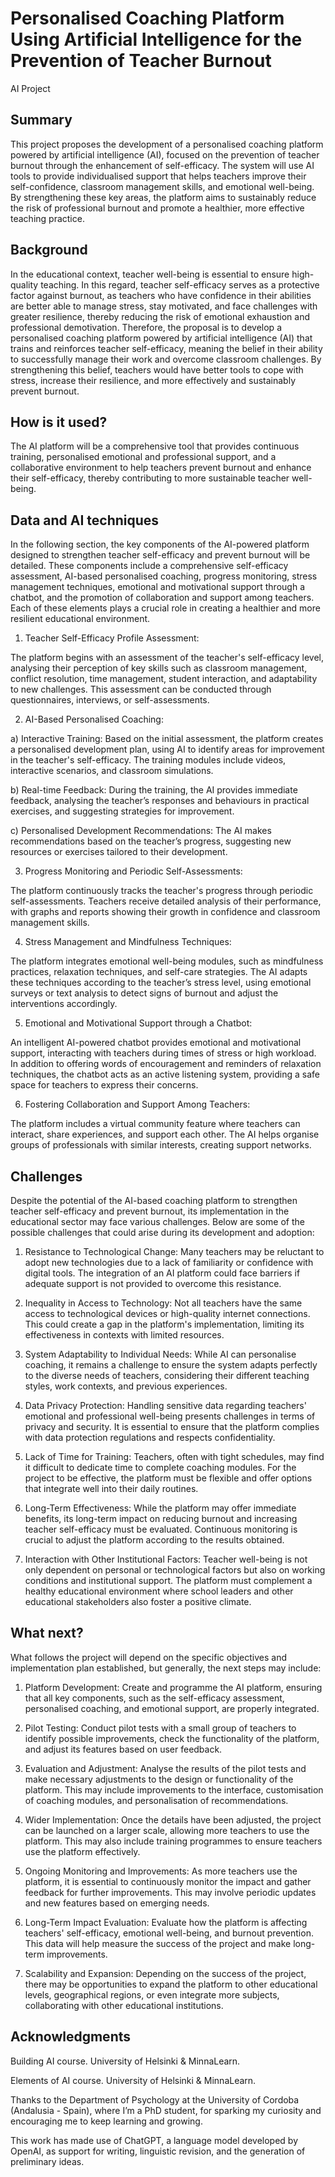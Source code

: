# Personalised Coaching Platform Using Artificial Intelligence for the Prevention of Teacher Burnout
AI Project
## Summary
This project proposes the development of a personalised coaching platform powered by artificial intelligence (AI), focused on the prevention of teacher burnout through the enhancement of self-efficacy. The system will use AI tools to provide individualised support that helps teachers improve their self-confidence, classroom management skills, and emotional well-being. By strengthening these key areas, the platform aims to sustainably reduce the risk of professional burnout and promote a healthier, more effective teaching practice.
## Background
In the educational context, teacher well-being is essential to ensure high-quality teaching. In this regard, teacher self-efficacy serves as a protective factor against burnout, as teachers who have confidence in their abilities are better able to manage stress, stay motivated, and face challenges with greater resilience, thereby reducing the risk of emotional exhaustion and professional demotivation. Therefore, the proposal is to develop a personalised coaching platform powered by artificial intelligence (AI) that trains and reinforces teacher self-efficacy, meaning the belief in their ability to successfully manage their work and overcome classroom challenges. By strengthening this belief, teachers would have better tools to cope with stress, increase their resilience, and more effectively and sustainably prevent burnout.
## How is it used?
The AI platform will be a comprehensive tool that provides continuous training, personalised emotional and professional support, and a collaborative environment to help teachers prevent burnout and enhance their self-efficacy, thereby contributing to more sustainable teacher well-being.
## Data and AI techniques
In the following section, the key components of the AI-powered platform designed to strengthen teacher self-efficacy and prevent burnout will be detailed. These components include a comprehensive self-efficacy assessment, AI-based personalised coaching, progress monitoring, stress management techniques, emotional and motivational support through a chatbot, and the promotion of collaboration and support among teachers. Each of these elements plays a crucial role in creating a healthier and more resilient educational environment.
1. Teacher Self-Efficacy Profile Assessment:

The platform begins with an assessment of the teacher's self-efficacy level, analysing their perception of key skills such as classroom management, conflict resolution, time management, student interaction, and adaptability to new challenges. This assessment can be conducted through questionnaires, interviews, or self-assessments.

2. AI-Based Personalised Coaching:

a) Interactive Training: Based on the initial assessment, the platform creates a personalised development plan, using AI to identify areas for improvement in the teacher's self-efficacy. The training modules include videos, interactive scenarios, and classroom simulations.

b) Real-time Feedback: During the training, the AI provides immediate feedback, analysing the teacher’s responses and behaviours in practical exercises, and suggesting strategies for improvement.

c) Personalised Development Recommendations: The AI makes recommendations based on the teacher’s progress, suggesting new resources or exercises tailored to their development.

3. Progress Monitoring and Periodic Self-Assessments:

The platform continuously tracks the teacher's progress through periodic self-assessments. Teachers receive detailed analysis of their performance, with graphs and reports showing their growth in confidence and classroom management skills.

4. Stress Management and Mindfulness Techniques:

The platform integrates emotional well-being modules, such as mindfulness practices, relaxation techniques, and self-care strategies. The AI adapts these techniques according to the teacher’s stress level, using emotional surveys or text analysis to detect signs of burnout and adjust the interventions accordingly.

5. Emotional and Motivational Support through a Chatbot:

An intelligent AI-powered chatbot provides emotional and motivational support, interacting with teachers during times of stress or high workload. In addition to offering words of encouragement and reminders of relaxation techniques, the chatbot acts as an active listening system, providing a safe space for teachers to express their concerns.

6. Fostering Collaboration and Support Among Teachers:

The platform includes a virtual community feature where teachers can interact, share experiences, and support each other. The AI helps organise groups of professionals with similar interests, creating support networks.
## Challenges
Despite the potential of the AI-based coaching platform to strengthen teacher self-efficacy and prevent burnout, its implementation in the educational sector may face various challenges. Below are some of the possible challenges that could arise during its development and adoption: 
1. Resistance to Technological Change: Many teachers may be reluctant to adopt new technologies due to a lack of familiarity or confidence with digital tools. The integration of an AI platform could face barriers if adequate support is not provided to overcome this resistance.

2. Inequality in Access to Technology: Not all teachers have the same access to technological devices or high-quality internet connections. This could create a gap in the platform's implementation, limiting its effectiveness in contexts with limited resources.

3. System Adaptability to Individual Needs: While AI can personalise coaching, it remains a challenge to ensure the system adapts perfectly to the diverse needs of teachers, considering their different teaching styles, work contexts, and previous experiences.

4. Data Privacy Protection: Handling sensitive data regarding teachers' emotional and professional well-being presents challenges in terms of privacy and security. It is essential to ensure that the platform complies with data protection regulations and respects confidentiality.

5. Lack of Time for Training: Teachers, often with tight schedules, may find it difficult to dedicate time to complete coaching modules. For the project to be effective, the platform must be flexible and offer options that integrate well into their daily routines.

6. Long-Term Effectiveness: While the platform may offer immediate benefits, its long-term impact on reducing burnout and increasing teacher self-efficacy must be evaluated. Continuous monitoring is crucial to adjust the platform according to the results obtained.

7. Interaction with Other Institutional Factors: Teacher well-being is not only dependent on personal or technological factors but also on working conditions and institutional support. The platform must complement a healthy educational environment where school leaders and other educational stakeholders also foster a positive climate.
## What next?
What follows the project will depend on the specific objectives and implementation plan established, but generally, the next steps may include:

1. Platform Development: Create and programme the AI platform, ensuring that all key components, such as the self-efficacy assessment, personalised coaching, and emotional support, are properly integrated.

2. Pilot Testing: Conduct pilot tests with a small group of teachers to identify possible improvements, check the functionality of the platform, and adjust its features based on user feedback.

3. Evaluation and Adjustment: Analyse the results of the pilot tests and make necessary adjustments to the design or functionality of the platform. This may include improvements to the interface, customisation of coaching modules, and personalisation of recommendations.

4. Wider Implementation: Once the details have been adjusted, the project can be launched on a larger scale, allowing more teachers to use the platform. This may also include training programmes to ensure teachers use the platform effectively.

5. Ongoing Monitoring and Improvements: As more teachers use the platform, it is essential to continuously monitor the impact and gather feedback for further improvements. This may involve periodic updates and new features based on emerging needs.

6. Long-Term Impact Evaluation: Evaluate how the platform is affecting teachers' self-efficacy, emotional well-being, and burnout prevention. This data will help measure the success of the project and make long-term improvements.

7. Scalability and Expansion: Depending on the success of the project, there may be opportunities to expand the platform to other educational levels, geographical regions, or even integrate more subjects, collaborating with other educational institutions.
## Acknowledgments
Building AI course. University of Helsinki & MinnaLearn.

Elements of AI course. University of Helsinki & MinnaLearn.

Thanks to the Department of Psychology at the University of Cordoba (Andalusia - Spain), where I’m a PhD student, for sparking my curiosity and encouraging me to keep learning and growing.

This work has made use of ChatGPT, a language model developed by OpenAI, as support for writing, linguistic revision, and the generation of preliminary ideas.
